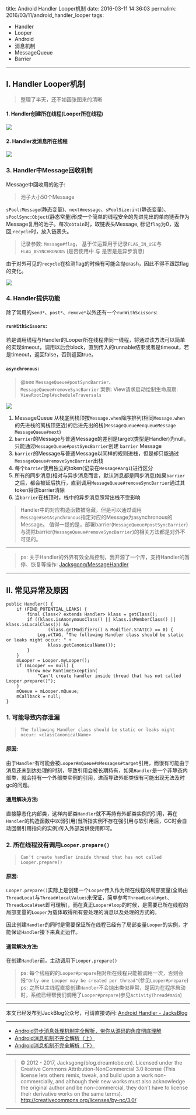 title: Android Handler Looper机制
date: 2016-03-11 14:36:03
permalink: 2016/03/11/android_handler_looper
tags:
- Handler
- Looper
- Android
- 消息机制
- MessageQueue
- Barrier

---

## I. Handler Looper机制

> 整理了半天，还不如画张图来的清晰

<!-- more -->

#### 1. Handler创建所在线程(Looper所在线程)

![](/img/android_handler_looper-1.png)

#### 2. Handler发消息所在线程

![](/img/android_handler_looper-2.png)

### 3. Handler中Message回收机制

Message中回收用的池子:

> 池子大小50个Message

 `sPool:Message`(静态变量)、`next#message`、`sPoolSize:int`(静态变量)、`sPoolSync:Object`(静态常量)形成一个简单的线程安全的先进先出的单向链表作为Message复用的池子。每次`obtain`时，取链表头Message, 标记`flag`为0，返回;`recycle`时，放入链表头。


> 记录参数: `Message#flag`， 基于位运算用于记录`FLAG_IN_USE`与`FLAG_ASYNCHRONOUS` (是否使用中 与 是否是是异步消息)

由于对外可见的`recycle`在检测flag的时候有可能会抛crash，因此不得不跟踪flag的变化。

![](/img/android_handler_looper-3.png)

### 4. Handler提供功能

除了常用的`send*`、`post*`、`remove*`以外还有一个`runWithScissors`:

#### `runWithScissors`:

 若是调用线程与Handler的Looper所在线程非同一线程，将通过该方法可以简单的实现timeout，调用以后会block，直到传入的runnable结束或者是timeout，若是timeout，返回false，否则返回true。

#### `asynchronous`:

> @see `MessageQueue#postSyncBarrier`、`MessageQueue#removeSyncBarrier`
> 案例: View请求启动绘制生命周期: `ViewRootImpl#scheduleTraversals`

![](/img/android_handler_looper-4.png)

1. MessageQueue 从栈底到栈顶按`Message.when`降序排列(相同`Message.when`的先进栈的离栈顶更近)的后进先出的栈(`MessageQueue#enqueueMessage` `MessageQueue#next`)
2. `barrier`的Message与普通Message的差别是target(类型是Handler)为null，只能通过`MessageQueue#postSyncBarrier`创建 `barrier` Message
3. `barrier`的Message与普通Message以同样的规则进栈，但是却只能通过 `MessageQueue#removeSyncBarrier`出栈
4. 每个`barrier`使用独立的token(记录在`Message#arg1`)进行区分
5. 所有的同步消息(相对与异步消息而言，默认消息都是同步消息)如果`barrier`之后，都会被延后执行，直到调用`MessageQueue#removeSyncBarrier`通过其token将该barrier清除
6. 当`barrier`在栈顶时，栈中的异步消息照常出栈不受影响

 > Handler中的对应构造函数被隐藏，但是可以通过调用`Message#setAsynchronous`指定对应的Message为asynchronous的Message。
 >值得一提的是，部署barrier(`MessageQueue#postSyncBarrier`)与清除barrier(`MessageQueue#removeSyncBarrier`)的相关方法都是对外不可见的。

---

> ps: 关于Handler的外界有效全局控制，我开源了一个库，支持Handler的暂停、恢复等操作: [Jacksgong/MessageHandler](https://github.com/Jacksgong/MessageHandler)

---

## II. 常见异常及原因

```
public Handler() {
    if (FIND_POTENTIAL_LEAKS) {
        final Class<? extends Handler> klass = getClass();
        if ((klass.isAnonymousClass() || klass.isMemberClass() || klass.isLocalClass()) &&
                (klass.getModifiers() & Modifier.STATIC) == 0) {
            Log.w(TAG, "The following Handler class should be static or leaks might occur: " +
                klass.getCanonicalName());
        }
    }
    mLooper = Looper.myLooper();
    if (mLooper == null) {
        throw new RuntimeException(
            "Can't create handler inside thread that has not called Looper.prepare()");
    }
    mQueue = mLooper.mQueue;
    mCallback = null;
}
```
### 1. 可能导致内存泄漏

> `The following Handler class should be static or leaks might occur: <classCanonicalName>`

#### 原因:

由于`Handler`有可能会被`Looper#mQueue#mMessages#target`引用，而很有可能由于消息还未到达处理的时刻，导致引用会被长期持有，如果`Handler`是一个非静态内部类，就会持有一个外部类实例的引用，进而导致外部类很有可能出现无法及时gc的问题。

#### 通用解决方法:

直接静态化内部类，这样内部类`Handler`就不再持有外部类实例的引用，再在`Handler`的构造函数中以弱引用(当所指实例不存在强引用与软引用后，GC时会自动回弱引用指向的实例)传入外部类供使用即可。

### 2. 所在线程没有调用`Looper.prepare()`

> `Can't create handler inside thread that has not called Looper.prepare()`

#### 原因:

`Looper.prepare()`实际上是创建一个`Looper`传入作为所在线程的局部变量(全局由`ThreadLocal`与`Thread#localValues`来保证，简单参考`ThreadLocal#get`、`ThreadLocal#set`即可理解)，而在真正`Looper#loop`的时候，是需要已所在线程的局部变量的`Looper`为载体取得所有要处理的消息以及处理的方式的。

因此创建`Handler`的同时是需要保证所在线程已经有了局部变量`Looper`的实例，才能保证`Handler`接下来真正运作。

#### 通常解决方法:

在创建`Handler`前，主动调用下`Looper.prepare()`

> ps: 每个线程的的`Looper#prepare`相对所在线程只能被调用一次，否则会报`"Only one Looper may be created per thread"`(参见`Looper#prepare`)
> ps: 之所以主线程直接创建`Handler`不会抛出类似异常，是因为在程序启动时，系统已经帮我们调用了`Looper#prepare`(参见`ActivityThread#main`)


---

本文已经发布到JackBlog公众号，可请直接访问: [Android Handler - JacksBlog](https://mp.weixin.qq.com/s?__biz=MzIyMjQxMzAzOA==&mid=2247483661&idx=1&sn=39c0e67abfb50042936f4af9ec985ed8)

---

- [Android异步消息处理机制完全解析，带你从源码的角度彻底理解](http://blog.csdn.net/guolin_blog/article/details/9991569)
- [Android消息机制不完全解析（上）](http://blog.csdn.net/a220315410/article/details/9857225)
- [Android消息机制不完全解析（下）](http://blog.csdn.net/a220315410/article/details/10444171)

---

> © 2012 - 2017, Jacksgong(blog.dreamtobe.cn). Licensed under the Creative Commons Attribution-NonCommercial 3.0 license (This license lets others remix, tweak, and build upon a work non-commercially, and although their new works must also acknowledge the original author and be non-commercial, they don’t have to license their derivative works on the same terms). http://creativecommons.org/licenses/by-nc/3.0/

---
